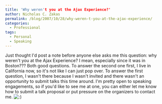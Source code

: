 ```yaml
---
title: 'Why weren't you at the Ajax Experience?'
author: Nicholas C. Zakas
permalink: /blog/2007/10/28/why-weren-t-you-at-the-ajax-experience/
categories:
  - Professional
tags:
  - Personal
  - Speaking
---
```

Just thought I'd post a note before anyone else asks me this question: why weren't you at the Ajax Experience? I mean, especially since it was in Boston??? Both good questions. To answer the second one first, I live in California now, so it's not like I can just pop over. To answer the first question, I wasn't there because I wasn't invited and there wasn't an opportunity to submit talks this time around. I'm pretty open to speaking engagements, so if you'd like to see me at one, you can either let me know how to submit a talk proposal or put pressure on the organizers to contact me. <img src="{{site.url}}/blog/wp-includes/images/smilies/icon_smile.gif" alt=":)" class="wp-smiley" />
